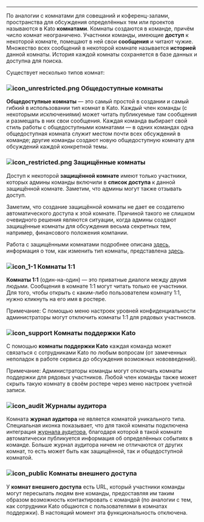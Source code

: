 ***

По аналогии с комнатами для совещаний и коференц-залами, пространства для обсуждения определённых тем или проектов называются в Kato **комнатами**. Комнаты создаются в команде, причём число комнат неограничено. Участники команды, имеющие **доступ** к некоторой комнате, помещают в ней свои **сообщения** и читают чужие. Множество всех сообщений в некоторой комнате называется **историей** данной комнаты. История каждой комнаты сохраняется в базе данных и доступна для поиска. 

Существует несколько типов комнат:

### ![icon_unrestricted.png](https://s3.amazonaws.com/kato-share/c40a19803021fd1a9a2a7e0c1d5501b2db31191dacbe9dda631b6c943a6521bf/clip.png) Общедоступные комнаты

**Общедоступные комнаты** — это самый простой в создании и самый гибкий в использовании тип комнат в Kato. Каждый член команды (с некоторыми исключениями) может читать публикуемые там сообщения и размещать в них свои сообщения. Каждая команда выбирает свой стиль работы с общедоступными комнатами — в одних командах одна общедоступная комната служит местом почти всех обсуждений в команде; другие команды создают новую общедоступную комнату для обсуждений каждой конкретной темы.

### ![icon_restricted.png](https://s3.amazonaws.com/kato-share/b0ec7fb6ba4217471256c42a85225b1a82b5fb1967e754386b881b14a08591/clip.png) Защищённые комнаты

Доступ к некоторой **защищённой комнате** имеют только участники, которых админы команды включили в **список доступа** к данной защищённой комнате. Заметим, что админы могут также отзывать доступ.

Заметим, что создание защищённой комнаты не дает ее создателю автоматического доступа к этой комнате. Причиной такого не слишком очевидного решения являются ситуации, когда админы создают защищённые комнаты для обсуждения весьма секретных тем, например, финансового положения компании.

Работа с защищёнными комнатами подробнее описана [здесь](/articles/ru/power-users/restricted-rooms), информация о том, как изменить тип комнаты, представлена [здесь](/articles/ru/power-users/restricted-rooms#changing-room-access-type).

### ![icon_1-1](https://s3.amazonaws.com/kato-share/ab26984594a4d458fddcedfd5dcd648dac751415e57c45568811db9a856dd946/clip.png) Комнаты 1:1 

**Комнаты 1:1** (один-на-один) — это приватные диалоги между двумя людьми. Сообщения в комнате 1:1 могут читать только ее участники. Для того, чтобы открыть с каким-либо пользователем комнату 1:1, нужно кликнуть на его имя в ростере.

Примечание: С помощью меню настроек уровней конфиденциальности администраторы могут отключить комнаты 1:1 для рядовых участников.

### ![icon_support](https://s3.amazonaws.com/kato-share/81bb199e41a8e4729cd4e1354aa2af9a611c2534a46be563149eda97cfb61954/clip.png) Комнаты поддержки Kato

С помощью **комнаты поддержки Kato** каждая команда может связаться с сотрудниками Kato по любым вопросам (от замеченных неполадок в работе сервиса до обсуждения возможных нововведений). 

Примечание: Администраторы команды могут отключать комнаты поддержки для рядовых участников. Любой член команды также может скрыть такую комнату в своём ростере через меню настроек учетной записи.

### ![icon_audit](https://s3.amazonaws.com/kato-share/1ff1ab2420539f3d4d5b008f957e047bac4f06c45c9d08ebd288dc34975a965b/clip.png) Журналы аудитора

Комната **журнал аудитора** не является комнатой уникального типа. Специальная иконка показывает, что для такой комнаты подключена интеграция [журнала аудитора](/articles/ru/teams/security-audit-log), благодаря которой в такой комнате автоматически публикуется информация об определённых событиях в команде. Больше журнал аудитора ничем не отличаются от других комнат, то есть может быть как защищённой, так и общедоступной комнатой.

### ![icon_public](https://s3.amazonaws.com/kato-share/b2695440ca4e074b7b4c5d4a434e7772615146e4221c3b0401f4eb6f72f1709/Untitled%208.png) Комнаты внешнего доступа

У **комнат внешнего доступа** есть URL, который участники команды могут пересылать людям вне команды, предоставляя им таким образом возможность контактировать с командой (по аналогии с тем, как сотрудники Kato общаются с пользователями в комнатах поддержки). В настоящий момент эта функциональность отключена.
